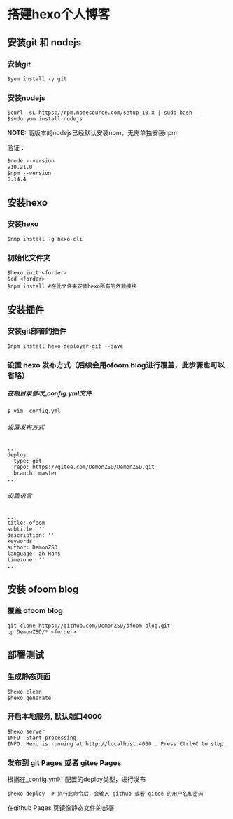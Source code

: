 # 搭建hexo个人博客
## 安装git 和 nodejs
### 安装git

```
$yum install -y git
```

### 安装nodejs

```
$curl -sL https://rpm.nodesource.com/setup_10.x | sudo bash -
$sudo yum install nodejs 
```
**NOTE:** 高版本的nodejs已经默认安装npm，无需单独安装npm

验证：
```
$node --version
v10.21.0
$npm --version
6.14.4
```

## 安装hexo
### 安装hexo

```
$nmp install -g hexo-cli
```

### 初始化文件夹
```
$hexo init <forder>
$cd <forder>
$npm install #在此文件夹安装hexo所有的依赖模块
```

## 安装插件

### 安装git部署的插件

```
$npm install hexo-deployer-git --save
```

### 设置 hexo 发布方式（后续会用ofoom blog进行覆盖，此步骤也可以省略）

##### 在根目录修改_config.yml文件
```
$ vim _config.yml
```
###### 设置发布方式
```
...
deploy:
  type: git
  repo: https://gitee.com/DemonZSD/DemonZSD.git
  branch: master
...
```
###### 设置语言
```
...
title: ofoom
subtitle: ''
description: ''
keywords:
author: DemonZSD
language: zh-Hans
timezone: ''
...

```


## 安装 ofoom blog
### 覆盖 ofoom blog 

```
git clone https://github.com/DemonZSD/ofoom-blog.git
cp DemonZSD/* <forder>
```

## 部署测试
### 生成静态页面
```
$hexo clean
$hexo generate
```

### 开启本地服务, 默认端口4000
```
$hexo server 
INFO  Start processing
INFO  Hexo is running at http://localhost:4000 . Press Ctrl+C to stop.

```

### 发布到 git Pages 或者 gitee Pages
根据在_config.yml中配置的deploy类型，进行发布

```
$hexo deploy  # 执行此命令后，会输入 github 或者 gitee 的用户名和密码
```

在github Pages 页镜像静态文件的部署